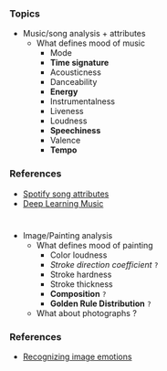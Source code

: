 ### Topics
* Music/song analysis + attributes
    * What defines mood of music
        * Mode
        * __Time signature__
        * Acousticness
        * Danceability
        * __Energy__
        * Instrumentalness
        * Liveness
        * Loudness
        * __Speechiness__
        * Valence
        * __Tempo__

### References

* [Spotify song attributes](https://developer.spotify.com/documentation/web-api/reference/tracks/get-audio-features/)
* [Deep Learning Music](https://cs224d.stanford.edu/reports/allenh.pdf)
#  

* Image/Painting analysis
    * What defines mood of painting
        * Color loudness
        * *Stroke direction coefficient* `?`
        * Stroke hardness 
        * Stroke thickness
        * __Composition__ `?`
        * __Golden Rule Distribution__ `?`
    - What about photographs ?

### References            
    
*  [Recognizing image emotions](https://arxiv.org/pdf/1705.07543.pdf)

#

